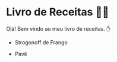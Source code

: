 # Livro de Receitas :man_cook:

Olá! Bem vindo ao meu livro de receitas. :hand:

- Strogonoff de Frango

- Pavê

  
